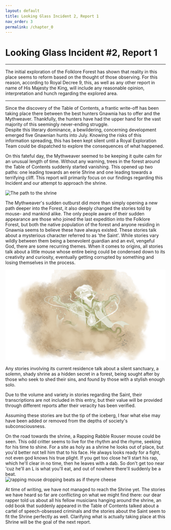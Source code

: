 ```yaml
---
layout: default
title: Looking Glass Incident 2, Report 1
nav_order: 3
permalink: /chapter_0
---
```


# Looking Glass Incident #2, Report 1
---
The initial exploration of the Folklore Forest has shown that reality in this place seems to reform based on the thought of those observing. For this reason, according to Royal Decree 9, this, as well as any other report in name of His Majesty the King, will include any reasonable opinion, interpretation and hunch regarding the explored area.  

 ---
   
Since the discovery of the Table of Contents, a frantic write-off has been taking place there between the best hunters Gnawnia has to offer and the Mythweaver. Thankfully, the hunters have had the upper hand for the vast majority of this seemingly never-ending struggle.  
Despite this literary dominance, a bewildering, concerning development emerged five Gnawnian hunts into July. Knowing the risks of this information spreading, this has been kept silent until a Royal Exploration Team could be dispatched to explore the consequences of what happened.  

On this fateful day, the Mythweaver seemed to be keeping it quite calm for an unusual length of time. Without any warning, trees in the forest around the Table of Contents suddenly started vanishing. This opened up two paths: one leading towards an eerie Shrine and one leading towards a terrifying cliff. This report will primarily focus on our findings regarding this Incident and our attempt to approach the shrine.

<img src="./assets/road.png" alt="The path to the shrine">

The Mythweaver's sudden outburst did more than simply opening a new path deeper into the Forest, it also deeply changed the stories told by mouse- and mankind alike. The only people aware of their sudden appearance are those who joined the last expedition into the Folklore Forest, but both the native population of the forest and anyone residing in Gnawnia seems to believe these have always existed. These stories talk about a mysterious character referred to as 'the Saint'. While stories vary wildly between them being a benevolent guardian and an evil, vengeful God, there are some recurring themes. When it comes to origins, all stories talk about a little mouse whose entire being could be condensed down to its creativity and curiosity, eventually getting corrupted by something and losing themselves in the process.  

<img src="./assets/saint.png" alt="The Mythical Saint">

Any stories involving its current residence talk about a silent sanctuary, a solemn, shady shrine as a hidden secret in a forest, being sought after by those who seek to shed their sins, and found by those with a stylish enough solo.  

Due to the volume and variety in stories regarding the Saint, their transcriptions are not included in this entry, but their value will be provided through different reports after their veracity has been verified.  

Assuming these stories are but the tip of the iceberg, I fear what else may have been added or removed from the depths of society's subconsciousness.


On the road towards the shrine, a Rapping Rabble Rouser mouse could be seen. This odd critter seems to live for the rhythm and the rhyme, seeking for his time to shine. For a site as holy as a shrine he looks out of place, but you'd better not tell him that to his face. He always looks ready for a fight, not even god knows his true plight. If you get too close he'll start his rap, which he'll clear in no time, then he leaves with a dab. So don't get too near 'cuz he'll an L is what you'll eat, and out of nowhere there'll suddenly be a beat.  
<img src="./assets/rapper.png" alt="rapping mouse dropping beats as if theyre cheese">

At time of writing, we have not managed to reach the Shrine yet. The stories we have heard so far are conflicting on what we might find there: our dear rapper told us about all his fellow musicians hanging around the shrine, an odd book that suddenly appeared in the Table of Contents talked about a cartel of speech-obsessed criminals and the stories about the Saint seem to fit the Shrine perfectly as well. Clarifying what is actually taking place at this Shrine will be the goal of the next report.
